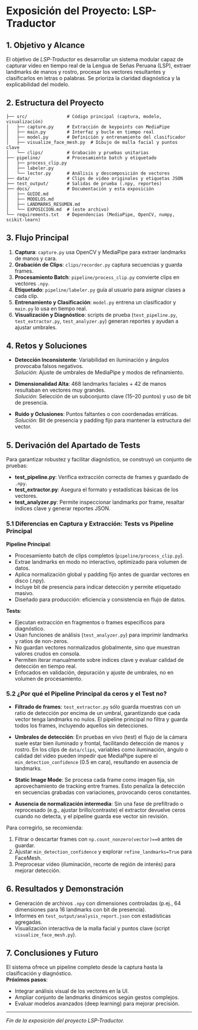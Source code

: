 # Exposición del Proyecto: LSP-Traductor

## 1. Objetivo y Alcance
El objetivo de *LSP-Traductor* es desarrollar un sistema modular capaz de capturar video en tiempo real de la Lengua de Señas Peruana (LSP), extraer landmarks de manos y rostro, procesar los vectores resultantes y clasificarlos en letras o palabras. Se prioriza la claridad diagnóstica y la explicabilidad del modelo.

## 2. Estructura del Proyecto
```
├── src/               # Código principal (captura, modelo, visualización)
│   ├── capture.py     # Extracción de keypoints con MediaPipe
│   ├── main.py        # Interfaz y bucle en tiempo real
│   ├── model.py       # Definición y entrenamiento del clasificador
│   ├── visualize_face_mesh.py  # Dibujo de malla facial y puntos clave
│   └── clips/         # Grabación y pruebas unitarias
├── pipeline/          # Procesamiento batch y etiquetado
│   ├── process_clip.py
│   ├── labeler.py
│   └── lector.py      # Análisis y descomposición de vectores
├── data/              # Clips de video originales y etiquetas JSON
├── test_output/       # Salidas de prueba (.npy, reportes)
├── docs/              # Documentación y esta exposición
│   ├── GUIDE.md
│   ├── MODELOS.md
│   ├── LANDMARKS_RESUMEN.md
│   └── EXPOSICION.md  # (este archivo)
└── requirements.txt   # Dependencias (MediaPipe, OpenCV, numpy, scikit-learn)
```

## 3. Flujo Principal
1. **Captura**: `capture.py` usa OpenCV y MediaPipe para extraer landmarks de manos y cara.
2. **Grabación de Clips**: `clips/recorder.py` captura secuencias y guarda frames.
3. **Procesamiento Batch**: `pipeline/process_clip.py` convierte clips en vectores `.npy`.
4. **Etiquetado**: `pipeline/labeler.py` guía al usuario para asignar clases a cada clip.
5. **Entrenamiento y Clasificación**: `model.py` entrena un clasificador y `main.py` lo usa en tiempo real.
6. **Visualización y Diagnóstico**: scripts de prueba (`test_pipeline.py`, `test_extractor.py`, `test_analyzer.py`) generan reportes y ayudan a ajustar umbrales.

## 4. Retos y Soluciones
- **Detección Inconsistente**: Variabilidad en iluminación y ángulos provocaba falsos negativos.  
  *Solución*: Ajuste de umbrales de MediaPipe y modos de refinamiento.

- **Dimensionalidad Alta**: 468 landmarks faciales + 42 de manos resultaban en vectores muy grandes.  
  *Solución*: Selección de un subconjunto clave (15–20 puntos) y uso de bit de presencia.

- **Ruido y Oclusiones**: Puntos faltantes o con coordenadas erráticas.  
  *Solución*: Bit de presencia y padding fijo para mantener la estructura del vector.

## 5. Derivación del Apartado de Tests
Para garantizar robustez y facilitar diagnóstico, se construyó un conjunto de pruebas:  

- **test_pipeline.py**: Verifica extracción correcta de frames y guardado de `.npy`.  
- **test_extractor.py**: Asegura el formato y estadísticas básicas de los vectores.  
- **test_analyzer.py**: Permite inspeccionar landmarks por frame, resaltar índices clave y generar reportes JSON.

### 5.1 Diferencias en Captura y Extracción: Tests vs Pipeline Principal

**Pipeline Principal**:
- Procesamiento batch de clips completos (`pipeline/process_clip.py`).
- Extrae landmarks en modo no interactivo, optimizado para volumen de datos.
- Aplica normalización global y padding fijo antes de guardar vectores en disco (.npy).
- Incluye bit de presencia para indicar detección y permite etiquetado masivo.
- Diseñado para producción: eficiencia y consistencia en flujo de datos.

**Tests**:
- Ejecutan extracción en fragmentos o frames específicos para diagnóstico.
- Usan funciones de análisis (`test_analyzer.py`) para imprimir landmarks y ratios de non-zeros.
- No guardan vectores normalizados globalmente, sino que muestran valores crudos en consola.
- Permiten iterar manualmente sobre indices clave y evaluar calidad de detección en tiempo real.
- Enfocados en validación, depuración y ajuste de umbrales, no en volumen de procesamiento.

### 5.2 ¿Por qué el Pipeline Principal da ceros y el Test no?

- **Filtrado de frames**: `test_extractor.py` sólo guarda muestras con un ratio de detección por encima de un umbral, garantizando que cada vector tenga landmarks no nulos. El pipeline principal no filtra y guarda todos los frames, incluyendo aquellos sin detecciones.

- **Umbrales de detección**: En pruebas en vivo (test) el flujo de la cámara suele estar bien iluminado y frontal, facilitando detección de manos y rostro. En los clips de `data/clips`, variables como iluminación, ángulo o calidad del vídeo pueden impedir que MediaPipe supere el `min_detection_confidence` (0.5 en cara), resultando en ausencia de landmarks.

- **Static Image Mode**: Se procesa cada frame como imagen fija, sin aprovechamiento de tracking entre frames. Esto penaliza la detección en secuencias grabadas con variaciones, provocando ceros constantes.

- **Ausencia de normalización intermedia**: Sin una fase de prefiltrado o reprocesado (e.g., ajustar brillo/contraste) el extractor devuelve ceros cuando no detecta, y el pipeline guarda ese vector sin revisión.

Para corregirlo, se recomienda:
1. Filtrar o descartar frames con `np.count_nonzero(vector)==0` antes de guardar.
2. Ajustar `min_detection_confidence` y explorar `refine_landmarks=True` para FaceMesh.
3. Preprocesar vídeo (iluminación, recorte de región de interés) para mejorar detección.

## 6. Resultados y Demonstración
- Generación de archivos `.npy` con dimensiones controladas (p.ej., 64 dimensiones para 16 landmarks con bit de presencia).  
- Informes en `test_output/analysis_report.json` con estadísticas agregadas.  
- Visualización interactiva de la malla facial y puntos clave (script `visualize_face_mesh.py`).

## 7. Conclusiones y Futuro
El sistema ofrece un pipeline completo desde la captura hasta la clasificación y diagnóstico.  
**Próximos pasos**:  
- Integrar análisis visual de los vectores en la UI.  
- Ampliar conjunto de landmarks dinámicos según gestos complejos.  
- Evaluar modelos avanzados (deep learning) para mejorar precisión.

---

*Fin de la exposición del proyecto LSP-Traductor.*

